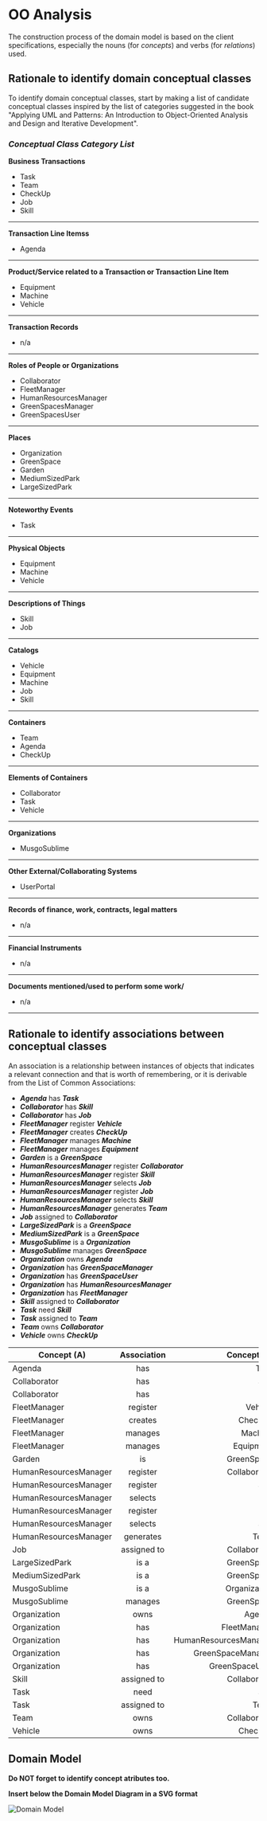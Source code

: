 # OO Analysis

The construction process of the domain model is based on the client specifications, especially the nouns (for _concepts_) and verbs (for _relations_) used.

## Rationale to identify domain conceptual classes
To identify domain conceptual classes, start by making a list of candidate conceptual classes inspired by the list of categories suggested in the book "Applying UML and Patterns: An Introduction to Object-Oriented Analysis and Design and Iterative Development".


### _Conceptual Class Category List_

**Business Transactions**

* Task
* Team
* CheckUp
* Job
* Skill

---

**Transaction Line Itemss**

* Agenda

---

**Product/Service related to a Transaction or Transaction Line Item**

* Equipment
* Machine
* Vehicle

---

**Transaction Records**

* n/a

---  

**Roles of People or Organizations**

* Collaborator
* FleetManager
* HumanResourcesManager
* GreenSpacesManager 
* GreenSpacesUser

---

**Places**

* Organization
* GreenSpace
* Garden
* MediumSizedPark
* LargeSizedPark

---

**Noteworthy Events**

* Task

---

**Physical Objects**

* Equipment
* Machine
* Vehicle

---

**Descriptions of Things**

* Skill
* Job

---

**Catalogs**

* Vehicle
* Equipment
* Machine
* Job
* Skill

---

**Containers**

* Team
* Agenda
* CheckUp

---

**Elements of Containers**

* Collaborator
* Task
* Vehicle

---

**Organizations**

* MusgoSublime

---

**Other External/Collaborating Systems**

* UserPortal

---

**Records of finance, work, contracts, legal matters**

* n/a

---

**Financial Instruments**

* n/a

---

**Documents mentioned/used to perform some work/**

* n/a

---


## Rationale to identify associations between conceptual classes

An association is a relationship between instances of objects that indicates a relevant connection and that is worth of remembering, or it is derivable from the List of Common Associations:

- **_Agenda_** has **_Task_**
- **_Collaborator_** has **_Skill_**
- **_Collaborator_** has **_Job_**
- **_FleetManager_** register **_Vehicle_**
- **_FleetManager_** creates **_CheckUp_**
- **_FleetManager_** manages **_Machine_**
- **_FleetManager_** manages **_Equipment_**
- **_Garden_** is a **_GreenSpace_**
- **_HumanResourcesManager_** register **_Collaborator_**
- **_HumanResourcesManager_** register **_Skill_**
- **_HumanResourcesManager_** selects **_Job_**
- **_HumanResourcesManager_** register **_Job_**
- **_HumanResourcesManager_** selects **_Skill_**
- **_HumanResourcesManager_** generates **_Team_**
- **_Job_** assigned to **_Collaborator_**
- **_LargeSizedPark_** is a **_GreenSpace_**
- **_MediumSizedPark_** is a **_GreenSpace_**
- **_MusgoSublime_** is a **_Organization_**
- **_MusgoSublime_** manages **_GreenSpace_**
- **_Organization_** owns **_Agenda_**
- **_Organization_** has **_GreenSpaceManager_**
- **_Organization_** has **_GreenSpaceUser_**
- **_Organization_** has **_HumanResourcesManager_**
- **_Organization_** has **_FleetManager_**
- **_Skill_** assigned to **_Collaborator_**
- **_Task_** need **_Skill_**
- **_Task_** assigned to **_Team_**
- **_Team_** owns **_Collaborator_**
- **_Vehicle_** owns **_CheckUp_**

| Concept (A) 		        | Association   	 |  Concept (B) |
|-----------------------|:---------------:|-------------:|
| Agenda                |       has       |         Task |
| Collaborator          |       has       |        Skill |
| Collaborator          |       has       |          Job |
| FleetManager          |    register     |      Vehicle |
| FleetManager          |     creates     |      CheckUp |
| FleetManager          |     manages     |      Machine |
| FleetManager          |     manages     |    Equipment |
| Garden                |       is        |   GreenSpace |
| HumanResourcesManager |    register     | Collaborator |
| HumanResourcesManager |    register     |        Skill |
| HumanResourcesManager |     selects     |          Job |
| HumanResourcesManager |    register     |          Job |
| HumanResourcesManager |     selects     |        Skill |
| HumanResourcesManager |    generates    |         Team |
| Job                   |   assigned to   | Collaborator |
| LargeSizedPark        |      is a       |   GreenSpace |
| MediumSizedPark       |      is a       |   GreenSpace |
| MusgoSublime          |      is a       | Organization |
| MusgoSublime          |     manages     |   GreenSpace |
| Organization          |      owns       |       Agenda |
| Organization          |       has       | FleetManager |
| Organization          |       has       |   HumanResourcesManager |
| Organization          |       has       |   GreenSpaceManager |
| Organization          |       has       |   GreenSpaceUser |
| Skill                 |   assigned to   | Collaborator |
| Task                  |      need       |        Skill |
| Task                  |   assigned to   |         Team |
| Team                  |      owns       | Collaborator |
| Vehicle               |      owns       |      CheckUp |


## Domain Model

**Do NOT forget to identify concept atributes too.**

**Insert below the Domain Model Diagram in a SVG format**

![Domain Model](svg/project-domain-model.svg)